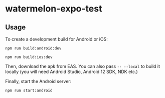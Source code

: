 # watermelon-expo-test

## Usage

To create a development build for Android or iOS:

```
npm run build:android:dev
```

```
npm run build:ios:dev
```

Then, download the apk from EAS. You can also pass `-- --local` to build it
locally (you will need Android Studio, Android 12 SDK, NDK etc.)

Finally, start the Android server:

```
npm run start:android
```
